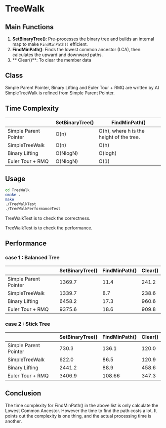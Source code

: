 # TreeWalk

## Main Functions
1. **SetBinaryTree()**: Pre-processes the binary tree and builds an internal map to make `FindMinPath()` efficient.
2. **FindMinPath()**: Finds the lowest common ancestor (LCA), then calculates the upward and downward paths.
3. ** Clear()**: To clear the member data 

## Class
Simple Parent Pointer, Binary Lifting and Euler Tour + RMQ are written by AI
SimpleTreeWalk is refined from Simple Parent Pointer.

## Time Complexity
||SetBinaryTree()|FindMinPath()|
| ------------- | ------------- | ------------- |
|Simple Parent Pointer|O(n)|O(h), where h is the height of the tree.|
|SimpleTreeWalk|O(n)|O(h)|
|Binary Lifting|O(NlogN)|O(logh)|
|Euler Tour + RMQ|O(NlogN)|O(1)|

## Usage
```sh
cd TreeWalk
cmake .
make 
./TreeWalkTest
./TreeWalkPerformanceTest 
```
TreeWalkTest is to check the correctness.

TreeWalkTest is to check the performance.

## Performance
### case 1 : Balanced Tree
||SetBinaryTree()|FindMinPath()| Clear()|
| ------------- | ------------- | ------------- | ------------- |
|Simple Parent Pointer|1369.7|11.4|241.2|
|SimpleTreeWalk|1339.7|8.7|238.6|
|Binary Lifting|6458.2|17.3|960.6|
|Euler Tour + RMQ|9375.6|18.6|909.8|

### case 2 : Stick Tree
||SetBinaryTree()|FindMinPath()| Clear()|
| ------------- | ------------- | ------------- | ------------- |
|Simple Parent Pointer|730.3|136.1|120.0|
|SimpleTreeWalk|622.0|86.5|120.9|
|Binary Lifting|2441.2|88.9|458.6|
|Euler Tour + RMQ|3406.9|108.66|347.3|

## Conclusion
The time complexity for FindMinPath() in the above list is only calculate the Lowest Common Ancestor. However the time to find the path costs a lot.
It points out the complexity is one thing, and the actual processing time is another.



